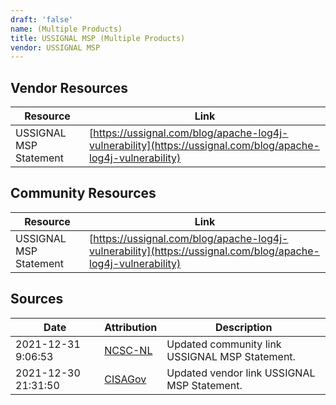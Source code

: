 ```yaml
---
draft: 'false'
name: (Multiple Products)
title: USSIGNAL MSP (Multiple Products)
vendor: USSIGNAL MSP
---
```


## Vendor Resources
| Resource | Link |
| --- | --- |
| USSIGNAL MSP Statement | [https://ussignal.com/blog/apache-log4j-vulnerability](https://ussignal.com/blog/apache-log4j-vulnerability) |

## Community Resources
| Resource | Link |
| --- | --- |
| USSIGNAL MSP Statement | [https://ussignal.com/blog/apache-log4j-vulnerability](https://ussignal.com/blog/apache-log4j-vulnerability) |


## Sources
| Date | Attribution | Description |
| --- | --- | --- |
| 2021-12-31 9:06:53 | [NCSC-NL](https://github.com/NCSC-NL/log4shell/blob/main/software/README.md) | Updated community link USSIGNAL MSP Statement.  |
| 2021-12-30 21:31:50 | [CISAGov](https://raw.githubusercontent.com/cisagov/log4j-affected-db/develop/README.md) | Updated vendor link USSIGNAL MSP Statement.  |
